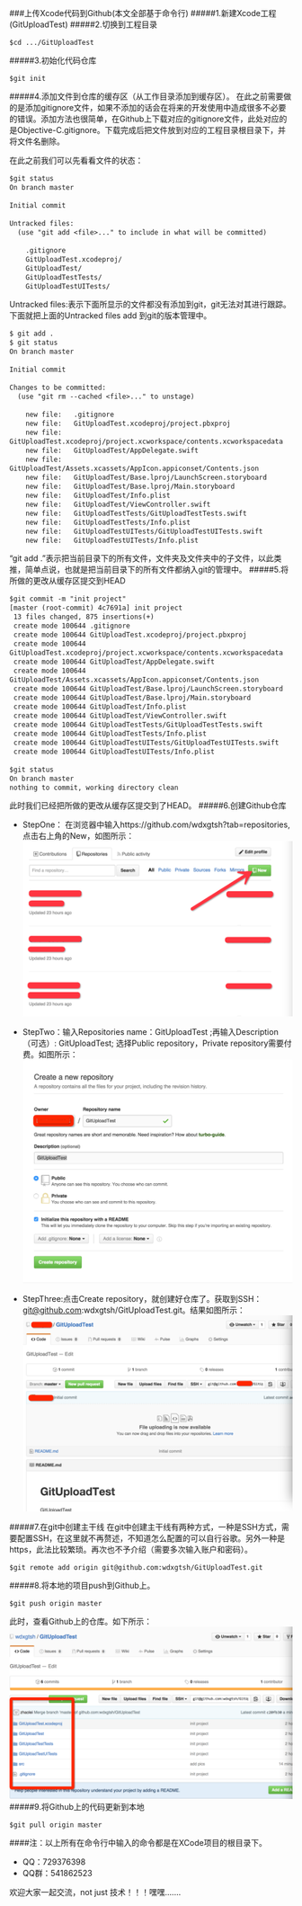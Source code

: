 ###上传Xcode代码到Github(本文全部基于命令行)
#####1.新建Xcode工程(GitUploadTest)
#####2.切换到工程目录
```
$cd .../GitUploadTest
```
#####3.初始化代码仓库
```
$git init
```
#####4.添加文件到仓库的缓存区（从工作目录添加到缓存区）。
在此之前需要做的是添加gitignore文件，如果不添加的话会在将来的开发使用中造成很多不必要的错误。添加方法也很简单，在Github上下载对应的gitignore文件，此处对应的是Objective-C.gitignore。下载完成后把文件放到对应的工程目录根目录下，并将文件名删除。

在此之前我们可以先看看文件的状态：

```
$git status
On branch master

Initial commit

Untracked files:
  (use "git add <file>..." to include in what will be committed)

	.gitignore
	GitUploadTest.xcodeproj/
	GitUploadTest/
	GitUploadTestTests/
	GitUploadTestUITests/
```
Untracked files:表示下面所显示的文件都没有添加到git，git无法对其进行跟踪。
下面就把上面的Untracked files add 到git的版本管理中。

```
$ git add .
$ git status 
On branch master

Initial commit

Changes to be committed:
  (use "git rm --cached <file>..." to unstage)

	new file:   .gitignore
	new file:   GitUploadTest.xcodeproj/project.pbxproj
	new file:   GitUploadTest.xcodeproj/project.xcworkspace/contents.xcworkspacedata
	new file:   GitUploadTest/AppDelegate.swift
	new file:   GitUploadTest/Assets.xcassets/AppIcon.appiconset/Contents.json
	new file:   GitUploadTest/Base.lproj/LaunchScreen.storyboard
	new file:   GitUploadTest/Base.lproj/Main.storyboard
	new file:   GitUploadTest/Info.plist
	new file:   GitUploadTest/ViewController.swift
	new file:   GitUploadTestTests/GitUploadTestTests.swift
	new file:   GitUploadTestTests/Info.plist
	new file:   GitUploadTestUITests/GitUploadTestUITests.swift
	new file:   GitUploadTestUITests/Info.plist
```
“git add .”表示把当前目录下的所有文件，文件夹及文件夹中的子文件，以此类推，简单点说，也就是把当前目录下的所有文件都纳入git的管理中。
#####5.将所做的更改从缓存区提交到HEAD

```
$git commit -m "init project"
[master (root-commit) 4c7691a] init project
 13 files changed, 875 insertions(+)
 create mode 100644 .gitignore
 create mode 100644 GitUploadTest.xcodeproj/project.pbxproj
 create mode 100644 GitUploadTest.xcodeproj/project.xcworkspace/contents.xcworkspacedata
 create mode 100644 GitUploadTest/AppDelegate.swift
 create mode 100644 GitUploadTest/Assets.xcassets/AppIcon.appiconset/Contents.json
 create mode 100644 GitUploadTest/Base.lproj/LaunchScreen.storyboard
 create mode 100644 GitUploadTest/Base.lproj/Main.storyboard
 create mode 100644 GitUploadTest/Info.plist
 create mode 100644 GitUploadTest/ViewController.swift
 create mode 100644 GitUploadTestTests/GitUploadTestTests.swift
 create mode 100644 GitUploadTestTests/Info.plist
 create mode 100644 GitUploadTestUITests/GitUploadTestUITests.swift
 create mode 100644 GitUploadTestUITests/Info.plist
 
$git status
On branch master
nothing to commit, working directory clean
```
此时我们已经把所做的更改从缓存区提交到了HEAD。
#####6.创建Github仓库
* StepOne：
	在浏览器中输入https://github.com/wdxgtsh?tab=repositories,点击右上角的New，如图所示：
	![创建仓库](https://github.com/wdxgtsh/GitUploadTest/blob/master/src/add%20new%20repositories.png?raw=true)
	
* StepTwo：输入Repositories name：GitUploadTest ;再输入Description（可选）: GitUploadTest; 选择Public repository，Private repository需要付费。如图所示：
	![填写仓库基本信息](https://github.com/wdxgtsh/GitUploadTest/blob/master/src/input%20info.png?raw=true)
	
* StepThree:点击Create repository，就创建好仓库了。获取到SSH：git@github.com:wdxgtsh/GitUploadTest.git。结果如图所示：
   ![未上传工程的仓库](https://github.com/wdxgtsh/GitUploadTest/blob/master/src/create_finish.png?raw=true)

#####7.在git中创建主干线
在git中创建主干线有两种方式，一种是SSH方式，需要配置SSH，在这里就不再赘述，不知道怎么配置的可以自行谷歌。另外一种是https，此法比较繁琐。再次也不予介绍（需要多次输入账户和密码）。

```
$git remote add origin git@github.com:wdxgtsh/GitUploadTest.git

```
#####8.将本地的项目push到Github上。

```
$git push origin master
```
此时，查看Github上的仓库。如下所示：
![上传工程完毕后的仓库](https://github.com/wdxgtsh/GitUploadTest/blob/master/src/push_result.png?raw=true)
#####9.将Github上的代码更新到本地

```
$git pull origin master
```

####注：以上所有在命令行中输入的命令都是在XCode项目的根目录下。

* QQ：729376398
* QQ群：541862523

欢迎大家一起交流，not just 技术！！！嘿嘿.......